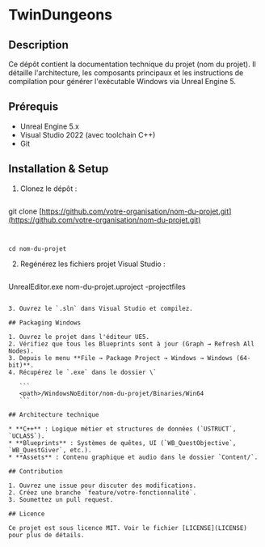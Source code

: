 # TwinDungeons

## Description

Ce dépôt contient la documentation technique du projet (nom du projet). Il détaille l'architecture, les composants principaux et les instructions de compilation pour générer l'exécutable Windows via Unreal Engine 5.

## Prérequis

* Unreal Engine 5.x
* Visual Studio 2022 (avec toolchain C++)
* Git

## Installation & Setup

1. Clonez le dépôt :

   ```
git clone [https://github.com/votre-organisation/nom-du-projet.git](https://github.com/votre-organisation/nom-du-projet.git)
   ```


cd nom-du-projet

````
2. Regénérez les fichiers projet Visual Studio :
   ```bash
UnrealEditor.exe nom-du-projet.uproject -projectfiles
````

3. Ouvrez le `.sln` dans Visual Studio et compilez.

## Packaging Windows

1. Ouvrez le projet dans l'éditeur UE5.
2. Vérifiez que tous les Blueprints sont à jour (Graph → Refresh All Nodes).
3. Depuis le menu **File → Package Project → Windows → Windows (64-bit)**.
4. Récupérez le `.exe` dans le dossier \`

   ```
   <path>/WindowsNoEditor/nom-du-projet/Binaries/Win64
   ```

## Architecture technique

* **C++** : Logique métier et structures de données (`USTRUCT`, `UCLASS`).
* **Blueprints** : Systèmes de quêtes, UI (`WB_QuestObjective`, `WB_QuestGiver`, etc.).
* **Assets** : Contenu graphique et audio dans le dossier `Content/`.

## Contribution

1. Ouvrez une issue pour discuter des modifications.
2. Créez une branche `feature/votre-fonctionnalité`.
3. Soumettez un pull request.

## Licence

Ce projet est sous licence MIT. Voir le fichier [LICENSE](LICENSE) pour plus de détails.
